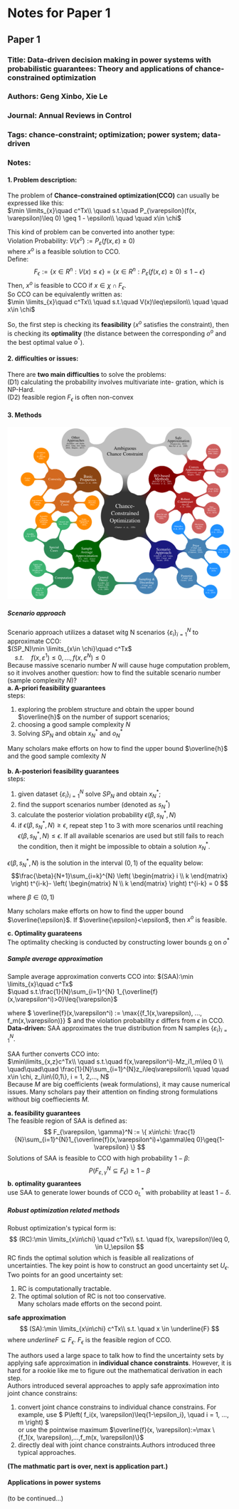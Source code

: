 # Notes for Paper 1
## Paper 1
### __Title:__ Data-driven decision making in power systems with probabilistic guarantees: Theory and applications of chance-constrained optimization  
### __Authors:__ Geng Xinbo, Xie Le  
### __Journal:__ Annual Reviews in Control 
### __Tags__: chance-constraint; optimization; power system; data-driven
### __Notes:__  
#### 1. Problem description:
The problem of __Chance-constrained optimization(CCO)__ can usually be expressed like this:  
$\min \limits_{x}\quad c^Tx\\
\quad s.t.\quad P_{\varepsilon}(f(x, \varepsilon)\leq 0) \geq 1 - \epsilon\\
\quad \quad x\in \chi$  

This kind of problem can be converted into another type:  
Violation Probability: $V(x^o) :=  P_{\varepsilon}(f(x, \varepsilon)\geq 0)$  
where $x^o$ is a feasible solution to CCO.  
Define:  
$$F_\epsilon := \{x\in R^n : V(x) \leq \epsilon\} = \{x\in R^n : P_{\varepsilon}(f(x, \varepsilon)\geq 0) \leq 1 - \epsilon\}$$
Then, $x^o$ is feasible to CCO if $x \in \chi \cap F_\epsilon$.  
So CCO can be equivalently written as:  
$\min \limits_{x}\quad c^Tx\\
\quad s.t.\quad V(x)\leq\epsilon\\
\quad \quad x\in \chi$  

So, the first step is checking its __feasibility__ ($x^o$ satisfies the constraint), then is checking its __optimality__ (the distance between the corresponding $o^o$ and the best optimal value $o^*$).   

#### 2. difficulties or issues: 
There are __two main difficulties__ to solve the problems:  
(D1) calculating the probability involves multivariate inte- gration, which is NP-Hard.  
(D2) feasible region $F_\epsilon$ is often non-convex 

#### 3. Methods
![methods](./images/Paper1/methods.PNG)

##### __Scenario approach__  
Scenario approach  utilizes a dataset witg N scenarios $\{\varepsilon_i\}^N_{i=1}$ to approximate CCO:  
$(SP_N)\min \limits_{x\in \chi}\quad c^Tx$  
$\quad s.t.\quad f(x, \varepsilon^1)\leq 0,...,f(x, \varepsilon^N)\leq 0$  
Because massive scenario number $N$ will cause huge computation problem, so it involves another question: how to find the suitable scenario number (sample complexity $N$)?  
__a. A-priori feasibility guarantees__  
steps:  
1. exploring the problem structure and obtain the upper bound $\overline{h}$ on the number of support scenarios;
2. choosing a good sample complexity $N$
3. Solving $SP_N$ and obtain $x^*_N$ and $o^*_N$  

Many scholars make efforts on how to find the upper bound $\overline{h}$ and the good sample comlexity $N$  
<br>
__b. A-posteriori feasibility guarantees__  
steps:
1. given dataset $\{\varepsilon_i\}^N_{i=1}$ solve $SP_N$ and obtain $x^*_N$;
2. find the support scenarios number (denoted as $s^*_N$)
3. calculate the posterior violation probability $\epsilon(\beta, s^*_N, N)$
4. if  $\epsilon(\beta, s^*_N, N)\geq{\epsilon}$, repeat step 1 to 3 with more scenarios until reaching $\epsilon(\beta, s^*_N, N)\leq{\epsilon}$. If all available scenarios are used but still fails to reach the condition, then it might be impossible to obtain a solution $x^*_N$.

 $\epsilon(\beta, s^*_N, N)$ is the solution in the interval $(0,1)$ of the equality below:
$$\frac{\beta}{N+1}\sum_{i=k}^{N}
  \left(
  \begin{matrix}
   i  \\
   k 
  \end{matrix}
  \right)
  t^{i-k}-
  \left(
      \begin{matrix}
      N  \\
      k 
      \end{matrix}
      \right)
  t^{i-k} = 0
$$

where $\beta\in{(0,1)}$

Many scholars make efforts on how to find the upper bound $\overline{\epsilon}$. If $\overline{\epsilon}<\epsilon$, then $x^o$ is feasible.

__c. Optimality guarateens__  
The optimality checking is conducted by constructing lower bounds <u>o</u> on $o^*$  

##### Sample average approximation
Sample average approximation converts CCO into:
$(SAA):\min \limits_{x}\quad c^Tx$  
$\quad s.t.\frac{1}{N}\sum_{i=1}^{N}
1_{\overline{f}(x,\varepsilon^i)>0}\leq{\varepsilon}$

where 
$
\overline{f}(x,\varepsilon^i) 
:= 
\max{\{f_1(x,\varepsilon), ..., f_m(x,\varepsilon)\}}
$ and the violation probability $\varepsilon$ differs from $\epsilon$ in CCO.  
__Data-driven:__ SAA approximates the true distribution from N samples $\{\varepsilon_i\}^N_{i=1}$.  

SAA further converts CCO into:  
$\min\limits_{x,z}c^Tx\\
\quad s.t.\quad f(x,\varepsilon^i)-Mz_i1_m\leq 0  \\
\quad\quad\quad \frac{1}{N}\sum_{i=1}^{N}z_i\leq\varepsilon\\
\quad \quad x\in \chi, z_i\in\{0,1\}, i = 1, 2,..., N$  
Because $M$ are big coefficients (weak formulations), it may cause numerical issues. Many scholars pay their attention on finding strong formulations without big coeffiecients $M$.  

__a. feasibility guarantees__  
The feasible region of SAA is defined as:
$$
F_{\varepsilon, \gamma}^N
:=
\{
    x\in\chi:
    \frac{1}{N}\sum_{i=1}^{N}1_{\overline{f}(x,\varepsilon^i)+\gamma\leq 0}\geq{1-\varepsilon}
    \}
$$
Solutions of SAA is feasible to CCO with high probability $1-\beta$:  
$$
P(F_{\varepsilon, \gamma}^N\subseteq{F_\epsilon})\geq{1-\beta}
$$
__b. optimality guarantees__  
use SAA to generate lower bounds of CCO $o_L^*$ with probability at least $1-\delta$.


##### Robust optimization related methods
Robust optimization's typical form is:
$$
(RC):\min \limits_{x\in\chi} \quad c^Tx\\
s.t. \quad f(x, \varepsilon)\leq 0, \in U_\epsilon
$$
RC finds the optimal solution which is feasible all realizations of uncertainties. The key point is how to construct an good uncertainty set $U_\epsilon$.  
Two points for an good uncertainty set:  
1. RC is computationally tractable.
2. The optimal solution of RC is not too conservative.  
Many scholars made efforts on the second point.  

__safe approximation__  
$$
(SA):\min \limits_{x\in\chi} c^Tx\\
s.t. \quad x \in \underline{F}
$$
where $underline{F} \subseteq{F_\epsilon}$. $F_\epsilon$ is the feasible region of CCO.  

The authors used a large space to talk how to find the uncertainty sets by applying safe approximation in __individual chance constraints__. However, it is hard for a rookie like me to figure out the mathematical derivation in each step.  
Authors introduced several approaches to apply safe approximation into joint chance constrains:  
1. convert joint chance constrains to individual chance constrains. For example, use 
$
P\left(
    f_i(x, \varepsilon)\leq{1-\epsilon_i}, 
    \quad
    i = 1, ..., m
    \right)
$  
or use the pointwise maximum
$\overline{f}(x, \varepsilon):=\max \{f_1(x, \varepsilon),...,f_m(x, \varepsilon)\}$
2. directly deal with joint chance constraints.Authors introduced three typical approaches.  

__(The mathmatic part is over, next is application part.)__
#### Applications in power systems
(to be continued...)